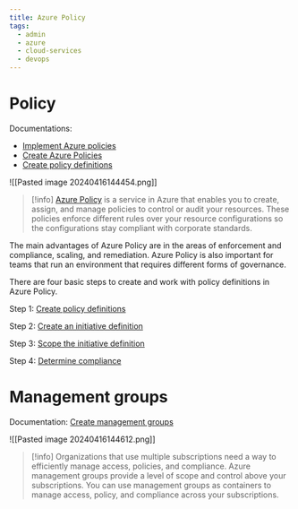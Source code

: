 ```yaml
---
title: Azure Policy
tags:
  - admin
  - azure
  - cloud-services
  - devops
---
```

# Policy

Documentations:

- [Implement Azure policies](https://learn.microsoft.com/vi-vn/training/modules/configure-azure-policy/3-implement-azure-policies)
- [Create Azure Policies](https://learn.microsoft.com/vi-vn/training/modules/configure-azure-policy/4-create-azure-policies)
- [Create policy definitions]()


![[Pasted image 20240416144454.png]]

>[!info]
>[Azure Policy](https://azure.microsoft.com/services/azure-policy/) is a service in Azure that enables you to create, assign, and manage policies to control or audit your resources. These policies enforce different rules over your resource configurations so the configurations stay compliant with corporate standards.

The main advantages of Azure Policy are in the areas of enforcement and compliance, scaling, and remediation. Azure Policy is also important for teams that run an environment that requires different forms of governance.

There are four basic steps to create and work with policy definitions in Azure Policy.

Step 1: [Create policy definitions](https://learn.microsoft.com/vi-vn/training/modules/configure-azure-policy/5-create-policy-definitions)

Step 2: [Create an initiative definition](https://learn.microsoft.com/vi-vn/training/modules/configure-azure-policy/6-create-initiative-definitions)

Step 3: [Scope the initiative definition](https://learn.microsoft.com/vi-vn/training/modules/configure-azure-policy/7-scope-initiative-definition)

Step 4: [Determine compliance](https://learn.microsoft.com/vi-vn/training/modules/configure-azure-policy/8-determine-compliance)


#  Management groups

Documentation: [Create management groups](https://learn.microsoft.com/vi-vn/training/modules/configure-azure-policy/2-create-management-groups)

![[Pasted image 20240416144612.png]]

>[!info]
>Organizations that use multiple subscriptions need a way to efficiently manage access, policies, and compliance. Azure management groups provide a level of scope and control above your subscriptions. You can use management groups as containers to manage access, policy, and compliance across your subscriptions.

